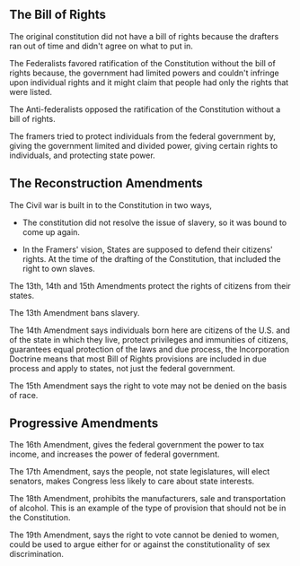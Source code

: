 ## The Bill of Rights

The original constitution did not have a bill of rights because the
drafters ran out of time and didn't agree on what to put in.

The Federalists favored ratification of the Constitution without the
bill of rights because, the government had limited powers and couldn't
infringe upon individual rights and it might claim that people had
only the rights that were listed.

The Anti-federalists opposed the ratification of the Constitution
without a bill of rights.

The framers tried to protect individuals from the federal government
by, giving the government limited and divided power, giving certain
rights to individuals, and protecting state power.

## The Reconstruction Amendments

The Civil war is built in to the Constitution in two ways,

* The constitution did not resolve the issue of slavery, so it was
  bound to come up again.

* In the Framers' vision, States are supposed to defend their
  citizens' rights. At the time of the drafting of the Constitution,
  that included the right to own slaves.

The 13th, 14th and 15th Amendments protect the rights of citizens from
their states.

The 13th Amendment bans slavery.

The 14th Amendment says individuals born here are citizens of the
U.S. and of the state in which they live, protect privileges and
immunities of citizens, guarantees equal protection of the laws and
due process, the Incorporation Doctrine means that most Bill of Rights
provisions are included in due process and apply to states, not just
the federal government.

The 15th Amendment says the right to vote may not be denied on the
basis of race.

## Progressive Amendments

The 16th Amendment, gives the federal government the power to tax
income, and increases the power of federal government.

The 17th Amendment, says the people, not state legislatures, will
elect senators, makes Congress less likely to care about state
interests.

The 18th Amendment, prohibits the manufacturers, sale and
transportation of alcohol. This is an example of the type of provision
that should not be in the Constitution.

The 19th Amendment, says the right to vote cannot be denied to women,
could be used to argue either for or against the constitutionality of
sex discrimination.
